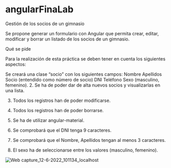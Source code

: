 # angularFinaLab
Gestión de los socios de un gimnasio

Se propone generar un formulario con Angular que permita crear, editar, modificar y borrar un listado de los socios de un gimnasio.

Qué se pide

Para la realización de esta práctica se deben tener en cuenta los siguientes aspectos:

Se creará una clase “socio” con los siguientes campos:
Nombre
Apellidos
Socio (entendido como número de socio)
DNI
Teléfono
Sexo (masculino, femenino).
2. Se ha de poder dar de alta nuevos socios y visualizarlas en una lista.

3. Todos los registros han de poder modificarse.

4. Todos los registros han de poder borrarse.

5. Se ha de utilizar angular-material.

6. Se comprobará que el DNI tenga 9 caracteres.

7. Se comprobará que el Nombre, Apellidos tengan al menos 3 caracteres.

8. El sexo ha de seleccionarse entre los valores (masculino, femenino).

![Web capture_12-6-2022_101134_localhost](https://user-images.githubusercontent.com/85968119/173224886-84e9f5c0-ec3c-4408-b35b-9475130477e1.jpeg)
